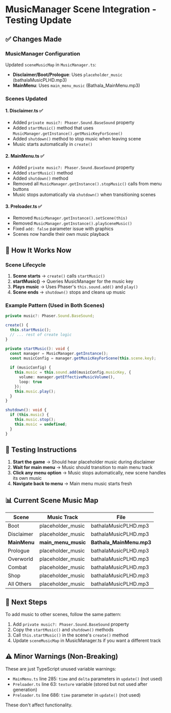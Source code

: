 # MusicManager Scene Integration - Testing Update

## ✅ Changes Made

### MusicManager Configuration
Updated `sceneMusicMap` in `MusicManager.ts`:
- **Disclaimer/Boot/Prologue**: Uses `placeholder_music` (bathalaMusicPLHD.mp3)
- **MainMenu**: Uses `main_menu_music` (Bathala_MainMenu.mp3)

### Scenes Updated

#### 1. Disclaimer.ts ✅
- Added `private music?: Phaser.Sound.BaseSound` property
- Added `startMusic()` method that uses `MusicManager.getInstance().getMusicKeyForScene()`
- Added `shutdown()` method to stop music when leaving scene
- Music starts automatically in `create()`

#### 2. MainMenu.ts ✅
- Added `private music?: Phaser.Sound.BaseSound` property
- Added `startMusic()` method
- Added `shutdown()` method
- Removed all `MusicManager.getInstance().stopMusic()` calls from menu buttons
- Music stops automatically via `shutdown()` when transitioning scenes

#### 3. Preloader.ts ✅
- Removed `MusicManager.getInstance().setScene(this)`
- Removed `MusicManager.getInstance().playSceneMusic()`
- Fixed `add: false` parameter issue with graphics
- Scenes now handle their own music playback

## 🎵 How It Works Now

### Scene Lifecycle
1. **Scene starts** → `create()` calls `startMusic()`
2. **startMusic()** → Queries MusicManager for the music key
3. **Plays music** → Uses Phaser's `this.sound.add()` and `play()`
4. **Scene ends** → `shutdown()` stops and cleans up music

### Example Pattern (Used in Both Scenes)
```typescript
private music?: Phaser.Sound.BaseSound;

create() {
  this.startMusic();
  // ... rest of create logic
}

private startMusic(): void {
  const manager = MusicManager.getInstance();
  const musicConfig = manager.getMusicKeyForScene(this.scene.key);
  
  if (musicConfig) {
    this.music = this.sound.add(musicConfig.musicKey, {
      volume: manager.getEffectiveMusicVolume(),
      loop: true
    });
    this.music.play();
  }
}

shutdown(): void {
  if (this.music) {
    this.music.stop();
    this.music = undefined;
  }
}
```

## 🧪 Testing Instructions

1. **Start the game** → Should hear placeholder music during disclaimer
2. **Wait for main menu** → Music should transition to main menu track
3. **Click any menu option** → Music stops automatically, new scene handles its own music
4. **Navigate back to menu** → Main menu music starts fresh

## 📊 Current Scene Music Map

| Scene | Music Track | File |
|-------|-------------|------|
| Boot | placeholder_music | bathalaMusicPLHD.mp3 |
| Disclaimer | placeholder_music | bathalaMusicPLHD.mp3 |
| **MainMenu** | **main_menu_music** | **Bathala_MainMenu.mp3** |
| Prologue | placeholder_music | bathalaMusicPLHD.mp3 |
| Overworld | placeholder_music | bathalaMusicPLHD.mp3 |
| Combat | placeholder_music | bathalaMusicPLHD.mp3 |
| Shop | placeholder_music | bathalaMusicPLHD.mp3 |
| All Others | placeholder_music | bathalaMusicPLHD.mp3 |

## 🎯 Next Steps

To add music to other scenes, follow the same pattern:
1. Add `private music?: Phaser.Sound.BaseSound` property
2. Copy the `startMusic()` and `shutdown()` methods
3. Call `this.startMusic()` in the scene's `create()` method
4. Update `sceneMusicMap` in MusicManager.ts if you want a different track

## ⚠️ Minor Warnings (Non-Breaking)

These are just TypeScript unused variable warnings:
- `MainMenu.ts` line 285: `time` and `delta` parameters in `update()` (not used)
- `Preloader.ts` line 63: `texture` variable (stored but not used after generation)
- `Preloader.ts` line 686: `time` parameter in `update()` (not used)

These don't affect functionality.
